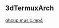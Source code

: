 ## 3dTermuxArch

[ghcup.music.mp4](https://github.com/TermuxArch/3dTermuxArch/blob/master/mono/ghcup.music.mp4?raw=true)

<!-- TermuxArch/3dTermuxArch README.md EOF -->

